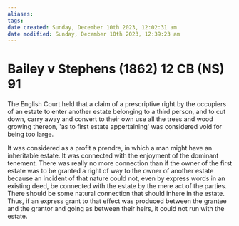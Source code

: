 ```yaml
---
aliases: 
tags: 
date created: Sunday, December 10th 2023, 12:02:31 am
date modified: Sunday, December 10th 2023, 12:39:23 am
---
```


# Bailey v Stephens (1862) 12 CB (NS) 91

The English Court held that a claim of a prescriptive right by the occupiers of an estate to enter another estate belonging to a third person, and to cut down, carry away and convert to their own use all the trees and wood growing thereon, 'as to first estate appertaining' was considered void for being too large.

It was considered as a profit a prendre, in which a man might have an inheritable estate. It was connected with the enjoyment of the dominant tenement. There was really no more connection than if the owner of the first estate was to be granted a right of way to the owner of another estate because an incident of that nature could not, even by express words in an existing deed, be connected with the estate by the mere act of the parties. There should be some natural connection that should inhere in the estate. Thus, if an express grant to that effect was produced between the grantee and the grantor and going as between their heirs, it could not run with the estate.
